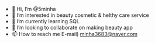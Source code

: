 - 👋 Hi, I’m @5minha
- 👀 I’m interested in beauty cosmetic & helthy care service
- 🌱 I’m currently learning SQL 
- 💞️ I’m looking to collaborate on making beauty app 
- 📫 How to reach me E-mail) minha3683@naver.com 

<!---
5minha/5minha is a ✨ special ✨ repository because its `README.md` (this file) appears on your GitHub profile.
You can click the Preview link to take a look at your changes.
--->
